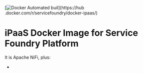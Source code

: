 [![Docker Automated buil](https://img.shields.io/docker/automated/jrottenberg/ffmpeg.svg?maxAge=2592000)](https://hub
.docker.com/r/servicefoundry/docker-ipaas/)

# iPaaS Docker Image for Service Foundry Platform

It is Apache NiFi, plus:

- 
